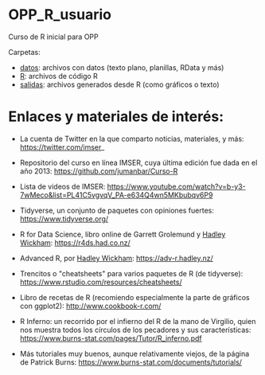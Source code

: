 # OPP_R_usuario
Curso de R inicial para OPP

Carpetas:

- [datos](datos/): archivos con datos (texto plano, planillas, RData y más)  
- [R](R/): archivos de código R  
- [salidas](salidas): archivos generados desde R (como gráficos o texto)

# Enlaces y materiales de interés:

- La cuenta de Twitter en la que comparto noticias, materiales, y más: https://twitter.com/imser_

- Repositorio del curso en línea IMSER, cuya última edición fue dada en el año 2013: https://github.com/jumanbar/Curso-R

- Lista de videos de IMSER: https://www.youtube.com/watch?v=b-y3-7wMeco&list=PL41C5vgvqV_PA-e634Q4wn5MKbubqv6P9

- Tidyverse, un conjunto de paquetes con opiniones fuertes: https://www.tidyverse.org/

- R for Data Science, libro online de Garrett Grolemund y [Hadley Wickham](https://en.wikipedia.org/wiki/Hadley_Wickham): https://r4ds.had.co.nz/

- Advanced R, por [Hadley Wickham](https://en.wikipedia.org/wiki/Hadley_Wickham): https://adv-r.hadley.nz/

- Trencitos o "cheatsheets" para varios paquetes de R (de tidyverse): https://www.rstudio.com/resources/cheatsheets/

- Libro de recetas de R (recomiendo especialmente la parte de gráficos con ggplot2): http://www.cookbook-r.com/

- R Inferno: un recorrido por el infierno del R de la mano de Virgilio, quien nos muestra todos los círculos de los pecadores y sus características: https://www.burns-stat.com/pages/Tutor/R_inferno.pdf

- Más tutoriales muy buenos, aunque relativamente viejos, de la página de Patrick Burns: https://www.burns-stat.com/documents/tutorials/
